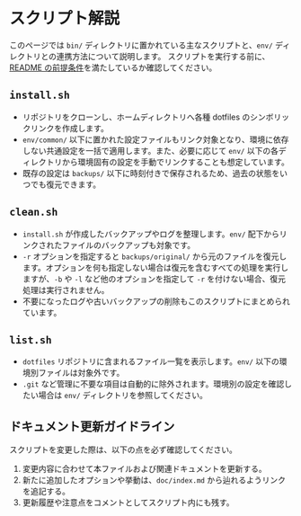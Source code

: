 # スクリプト解説

このページでは `bin/` ディレクトリに置かれている主なスクリプトと、`env/` ディレクトリとの連携方法について説明します。
スクリプトを実行する前に、[README の前提条件](../../README.md#prerequisites)を満たしているか確認してください。

## `install.sh`

- リポジトリをクローンし、ホームディレクトリへ各種 dotfiles のシンボリックリンクを作成します。
- `env/common/` 以下に置かれた設定ファイルもリンク対象となり、環境に依存しない共通設定を一括で適用します。また、必要に応じて `env/` 以下の各ディレクトリから環境固有の設定を手動でリンクすることも想定しています。
- 既存の設定は `backups/` 以下に時刻付きで保存されるため、過去の状態をいつでも復元できます。

## `clean.sh`

- `install.sh` が作成したバックアップやログを整理します。`env/` 配下からリンクされたファイルのバックアップも対象です。
- `-r` オプションを指定すると `backups/original/` から元のファイルを復元します。オプションを何も指定しない場合は復元を含むすべての処理を実行しますが、`-b` や `-l` など他のオプションを指定して `-r` を付けない場合、復元処理は実行されません。
- 不要になったログや古いバックアップの削除もこのスクリプトにまとめられています。

## `list.sh`

- `dotfiles` リポジトリに含まれるファイル一覧を表示します。`env/` 以下の環境別ファイルは対象外です。
- `.git` など管理に不要な項目は自動的に除外されます。環境別の設定を確認したい場合は `env/` ディレクトリを参照してください。

## ドキュメント更新ガイドライン

スクリプトを変更した際は、以下の点を必ず確認してください。

1. 変更内容に合わせて本ファイルおよび関連ドキュメントを更新する。
2. 新たに追加したオプションや挙動は、`doc/index.md` から辿れるようリンクを追記する。
3. 更新履歴や注意点をコメントとしてスクリプト内にも残す。

